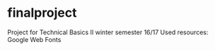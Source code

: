 # finalproject
Project for Technical Basics II winter semester 16/17
Used resources:
Google Web Fonts
